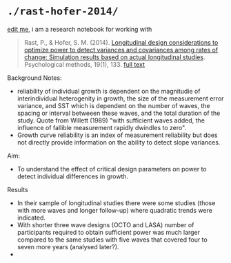 `./rast-hofer-2014/` 
=========

[edit me](https://github.com/IALSA/wave-inclusion/edit/master/literature/rast-hofer-2014/README.md), i am a research notebook for working with

> Rast, P., & Hofer, S. M. (2014). [Longitudinal design considerations to optimize power to detect variances and covariances among rates of change: Simulation results based on actual longitudinal studies](https://scholar.google.ca/scholar?hl=en&q=Longitudinal+design+considerations+to+optimize+power+to+detect+variances+and+covariances+among+rates+of+change%3A+Simulation+results+based+on+actual+longitudinal+studies.&btnG=&as_sdt=1%2C5&as_sdtp=). Psychological methods, 19(1), 133. [full text](http://www.ncbi.nlm.nih.gov/pmc/articles/PMC4080819/)

Background Notes:
- reliability of individual growth is dependent on the magnitudie of interindividual heterogenity in growth, the size of the measurement error variance, and SST which is dependent on the number of waves, the spacing or interval betweeen these waves, and the total duration of the study. Quote from Willett (1989) "with sufficient waves added, the influence of fallible measurement rapidly dwindles to zero".
- Growth curve reliability is an index of measurement reliability but does not directly provide information on the ability to detect slope variances.

Aim:
- To understand the effect of critical design parameters on power to detect individual differences in growth. 

Results
- In their sample of longitudinal studies there were some studies (those with more waves and longer follow-up) where quadratic trends were indicated.
- With shorter three wave designs (OCTO and LASA) number of participants required to obtain sufficient power was much larger compared to the same studies with five waves that covered four to seven more years (analysed later?).
- 


